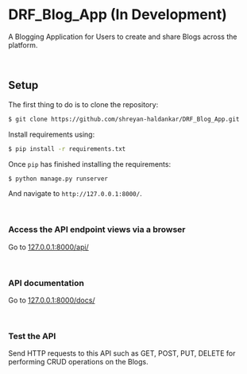 # DRF_Blog_App (In Development)

A Blogging Application for Users to create and share Blogs across the platform.

<br>

## Setup

The first thing to do is to clone the repository:

```sh
$ git clone https://github.com/shreyan-haldankar/DRF_Blog_App.git
```

Install requirements using:

```sh
$ pip install -r requirements.txt
```

Once `pip` has finished installing the requirements:
```sh      
$ python manage.py runserver
```
And navigate to `http://127.0.0.1:8000/`.

<br>




### Access the API endpoint views via a browser
Go to <a href="http://127.0.0.1:8000/api/">127.0.0.1:8000/api/</a>

<br>

### API documentation
Go to <a href="http://127.0.0.1:8000/docs/">127.0.0.1:8000/docs/</a>

<br>

###  Test the API
Send HTTP requests to this API such as GET, POST, PUT, DELETE for performing CRUD operations on the Blogs.
